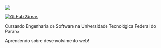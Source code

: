 <img src="https://readme-typing-svg.herokuapp.com/?font=Righteous&size=35&center=true&vCenter=true&width=500&height=70&duration=4000&lines=Olá!+👋;Eu+sou+o+Luccas!;Bem-vindo(a)+ao+meu+GitHub!" />

[![GitHub Streak](https://github-readme-streak-stats-salesp07.vercel.app?user=ThyagoVinfaso&theme=tokyonight&hide_border=true&locale=pt_BR)](https://git.io/streak-stats)

 Cursando Engenharia de Software na Universidade Tecnológica Federal do Paraná

Aprendendo sobre desenvolvimento web!
<!--
ThyagoVinfaso/ThyagoVinfaso is a  special  repository because its README.md (this file) appears on your GitHub profile.

Here are some ideas to get you started:

 I’m currently working on ...
 I’m currently learning ...
 I’m looking to collaborate on ...
 I’m looking for help with ...
 Ask me about ...
 How to reach me: ...
 Pronouns: ...
 Fun fact: ...
-->
